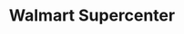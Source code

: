 ---
title: "Walmart Supercenter"
url: /winchester/walmart-supercenter-wal-mart-drive/
shop: Supermarkt
---